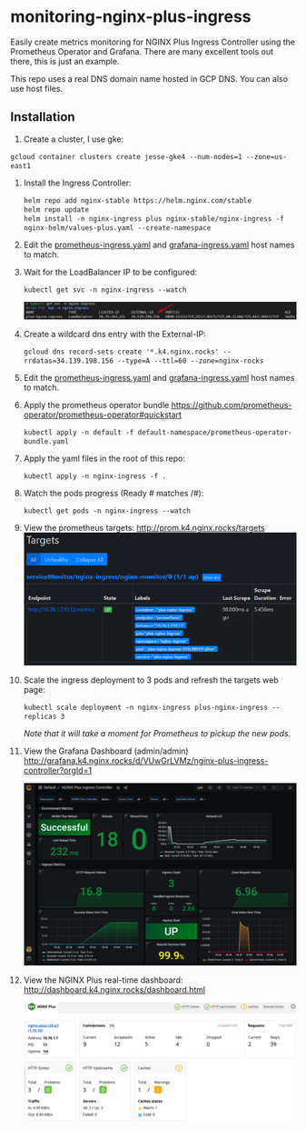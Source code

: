 # monitoring-nginx-plus-ingress

Easily create metrics monitoring for NGINX Plus Ingress Controller using the Prometheus Operator and Grafana. There are many excellent tools out there, this is just an example.

This repo uses a real DNS domain name hosted in GCP DNS. You can also use host files.

## Installation

1. Create a cluster, I use gke:

```shell
gcloud container clusters create jesse-gke4 --num-nodes=1 --zone=us-east1
```

1. Install the Ingress Controller:

    ```shell
    helm repo add nginx-stable https://helm.nginx.com/stable
    helm repo update
    helm install -n nginx-ingress plus nginx-stable/nginx-ingress -f nginx-helm/values-plus.yaml --create-namespace
    ```

1. Edit the [prometheus-ingress.yaml](prometheus-ingress.yaml) and [grafana-ingress.yaml](grafana-ingress.yaml) host names to match.

1. Wait for the LoadBalancer IP to be configured:

    ```shell
    kubectl get svc -n nginx-ingress --watch
    ```

    ![LoadBalancer-IP.png](images/LoadBalancer-IP.png)

1. Create a wildcard dns entry with the External-IP:

    ```shell
    gcloud dns record-sets create '*.k4.nginx.rocks' --rrdatas=34.139.198.156 --type=A --ttl=60 --zone=nginx-rocks
    ```

1. Edit the [prometheus-ingress.yaml](prometheus-ingress.yaml) and [grafana-ingress.yaml](grafana-ingress.yaml) host names to match.

1. Apply the prometheus operator bundle <https://github.com/prometheus-operator/prometheus-operator#quickstart>

    ```shell
    kubectl apply -n default -f default-namespace/prometheus-operator-bundle.yaml
    ```

1. Apply the yaml files in the root of this repo:

    ```shell
    kubectl apply -n nginx-ingress -f .
    ```

1. Watch the pods progress (Ready # matches /#):

    ```shell
    kubectl get pods -n nginx-ingress --watch
    ```

1. View the prometheus targets: <http://prom.k4.nginx.rocks/targets>
    ![prom-targets.png](images/prom-targets.png)

1. Scale the ingress deployment to 3 pods and refresh the targets web page:

    ```shell
    kubectl scale deployment -n nginx-ingress plus-nginx-ingress --replicas 3
    ```

    *Note that it will take a moment for Prometheus to pickup the new pods.*

1. View the Grafana Dashboard (admin/admin) <http://grafana.k4.nginx.rocks/d/VUwGrLVMz/nginx-plus-ingress-controller?orgId=1>

    ![grafana-dashboard.png](images/grafana-dashboard.png)

1. View the NGINX Plus real-time dashboard: <http://dashboard.k4.nginx.rocks/dashboard.html>

    ![nginx-plus-dashboard.png](images/nginx-plus-dashboard.png)
